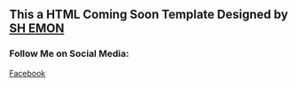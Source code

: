 ## This a HTML Coming Soon Template Designed by [SH EMON](https://dev-md-sh-emon.pantheonsite.io/)

### Follow Me on Social Media:

[Facebook](https://www.facebook.com/profile.php?id=100035097888698)